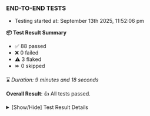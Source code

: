 ### END-TO-END TESTS

- Testing started at: September 13th 2025, 11:52:06 pm

**📦 Test Result Summary**

- ✅ 88 passed
- ❌ 0 failed
- ⚠️ 3 flaked
- ⏩ 0 skipped

⌛ _Duration: 9 minutes and 18 seconds_

**Overall Result**: 👍 All tests passed.



<details>
    <summary>[Show/Hide] Test Result Details</summary>
    <div markdown="1">

| Test | Browser | Test Case | Tags | Result |
| :---: | :---: | :--- | :---: | :---: |
| 1 | chromium-meshery-provider | deploys a published design to a connected cluster |  | ⚠️ |
| 2 | chromium-local-provider | imports design via File |  | ⚠️ |
| 3 | chromium-local-provider | Transition to not found state and then back to connected state |  | ⚠️ |

</div>
</details>


<!-- To see the full report, please visit our CI/CD pipeline with reporter. -->